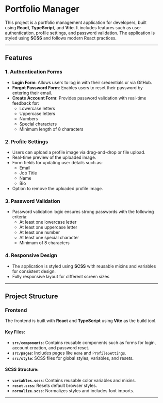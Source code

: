 # Portfolio Manager

This project is a portfolio management application for developers, built using **React**, **TypeScript**, and **Vite**. It includes features such as user authentication, profile settings, and password validation. The application is styled using **SCSS** and follows modern React practices.

---

## Features

### 1. **Authentication Forms**
- **Login Form**: Allows users to log in with their credentials or via GitHub.
- **Forgot Password Form**: Enables users to reset their password by entering their email.
- **Create Account Form**: Provides password validation with real-time feedback for:
  - Lowercase letters
  - Uppercase letters
  - Numbers
  - Special characters
  - Minimum length of 8 characters

### 2. **Profile Settings**
- Users can upload a profile image via drag-and-drop or file upload.
- Real-time preview of the uploaded image.
- Form fields for updating user details such as:
  - Email
  - Job Title
  - Name
  - Bio
- Option to remove the uploaded profile image.

### 3. **Password Validation**
- Password validation logic ensures strong passwords with the following criteria:
  - At least one lowercase letter
  - At least one uppercase letter
  - At least one number
  - At least one special character
  - Minimum of 8 characters

### 4. **Responsive Design**
- The application is styled using **SCSS** with reusable mixins and variables for consistent design.
- Fully responsive layout for different screen sizes.

---

## Project Structure

### **Frontend**
The frontend is built with **React** and **TypeScript** using **Vite** as the build tool.

#### Key Files:
- **`src/components`**: Contains reusable components such as forms for login, account creation, and password reset.
- **`src/pages`**: Includes pages like `Home` and `ProfileSettings`.
- **`src/style`**: SCSS files for global styles, variables, and resets.

#### SCSS Structure:
- **`variables.scss`**: Contains reusable color variables and mixins.
- **`reset.scss`**: Resets default browser styles.
- **`normalize.scss`**: Normalizes styles and includes font imports.

---
